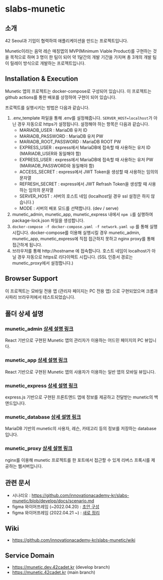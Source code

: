 # slabs-munetic

## 소개
42 Seoul과 기업이 협력하여 애플리케이션을 만드는 프로젝트입니다.

Munetic이라는 음악 레슨 매칭앱의 MVP(Minimum Viable Product)를 구현하는 것을 목적으로 하며 3 명이 한 팀이 되어 약 1달간의 개발 기간을 가지며 총 3개의 개발 팀이 릴레이 방식으로 개발하는 프로젝트입니다.

## Installation & Execution
Munetic 앱의 프로젝트는 docker-compose로 구성되어 있습니다. 이 프로젝트는 github actions를 통한 배포를 상정하여 구현이 되어 있습니다.

프로젝트를 실행시키는 방법은 다음과 같습니다.
1. .env_template 파일을 통해 .env를 설정해줍니다. `SERVER_HOST=localhost`가 아닌 경우 자동으로 https가 설정됩니다. 설정해야 하는 항목은 다음과 같습니다.
   - MARIADB_USER : MariaDB 유저 ID
   - MARIADB_PASSWORD : MariaDB 유저 PW
   - MARIADB_ROOT_PASSWORD : MariaDB ROOT PW
   - EXPRESS_USER : express에서 MariaDB에 접속할 때 사용하는 유저 ID (MARIADB_USER와 동일해야 함)
   - EXPRESS_USER : express에서 MariaDB에 접속할 때 사용하는 유저 PW (MARIADB_PASSWORD와 동일해야 함)
   - ACCESS_SECRET : express에서 JWT Token을 생성할 때 사용하는 임의의 문자열
   - REFRESH_SECRET : express에서 JWT Refrash Token을 생성할 때 사용하는 임의의 문자열
   - SERVER_HOST : 서버의 호스트 네임 (localhost일 경우 ssl 설정은 하지 않습니다.)
   - MODE : 서버의 배포 모드를 선택합니다. (dev / serve)
2. munetic_admin, munetic_app, munetic_express 내에서 `npm i`를 실행하여 package-lock.json 파일을 생성합니다.
3. `docker-compose -f docker-compose.yaml -f network.yaml up` 를 통해 실행시킵니다. docker-compose를 이용해 실행시킬 경우 munetic_admin, munetic_app, munetic_express에 직접 접근하지 못하고 nginx proxy를 통해 접근하게 됩니다.
4. 브라우저를 통해 http://hostname 에 접속합니다. 호스트 네임이 localhost가 아닐 경우 자동으로 https로 리다이렉트 시킵니다. (SSL 인증서 경로는 munetic_proxy에서 설정합니다.)

## Browser Support
이 프로젝트는 모바일 전용 앱 (관리자 페이지는 PC 전용 앱) 으로 구현되었으며 크롬과 사파리 브라우저에서 테스트되었습니다.

## 폴더 상세 설명
### munetic_admin [상세 설명 링크](./munetic_admin/README.md)
React 기반으로 구현된 Munetic 앱의 관리자가 이용하는 어드민 페이지의 PC 뷰입니다.
### munetic_app [상세 설명 링크](./munetic_app/README.md)
React 기반으로 구현된 Munetic 앱의 사용자가 이용하는 일반 앱의 모바일 뷰입니다.
### munetic_express [상세 설명 링크](./munetic_express/README.md)
express.js 기반으로 구현된 프론트앤드 앱에 정보를 제공하고 전달받는 munetic의 백앤드입니다.
### munetic_database [상세 설명 링크](./munetic_database/README.md)
MariaDB 기반의 munetic의 사용자, 레슨, 카테고리 등의 정보를 저장하는 database입니다.
### munetic_proxy [상세 설명 링크](./munetic_proxy/README.md)
nginx를 이용해 munetic 프로젝트를 한 포트에서 접근할 수 있게 리버스 프록시를 제공하는 웹서버입니다.

## 관련 문서
* 시나리오 : https://github.com/innovationacademy-kr/slabs-munetic/blob/develop/docs/scenario.md
* figma 와이어프레임 (~2022.04.20) : [초안 구성](https://www.figma.com/file/6THnbJkS1vHRshCWU7422o/%EB%AE%A4%EB%84%A4%ED%8B%B1-%ED%99%94%EB%A9%B4-%EC%84%A4%EB%AA%85%EC%84%9C?node-id=0%3A1)
* figma 와이어프레임 (2022.04.21 ~) : [새로 정리](https://www.figma.com/file/9EYawhC2W8W243ADmDt5iw/MUNETIC-APP-%ED%99%94%EB%A9%B4%EC%84%A4%EA%B3%84%EC%84%9C%2B%ED%94%8C%EB%A1%9C%EC%9A%B0%EC%B0%A8%ED%8A%B8(FIXED-VER.)?node-id=0%3A1)

## Wiki
* https://github.com/innovationacademy-kr/slabs-munetic/wiki

## Service Domain
* https://munetic.dev.42cadet.kr (develop branch)
* https://munetic.42cadet.kr (main branch)
